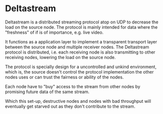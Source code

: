 # Deltastream
Deltastream is a distributed streaming protocol atop on UDP to decrease the load
on the source node. The protocol is mainly intended for data where the "freshness"
of if is of importance, e.g. live video. 

It functions as a application layer to implement a transparent transport layer between 
the source node and multiple receiver nodes. The Deltastream protocol is distributed,
i.e. each receiving node is also transmitting to other receiving nodes, lowering 
the load on the source node. 

The protocol is specially design for a uncontrolled and unkind environment, which
is, the source doesn't control the protocol implementation the other nodes uses
or can trust the fairness or ability of the nodes. 

Each node have to "buy" access to the stream from other nodes by promising future
data of the same stream. 

Which this set-up, destructive nodes and nodes with bad throughput will eventually
get starved out as they don't contribute to the stream.  
